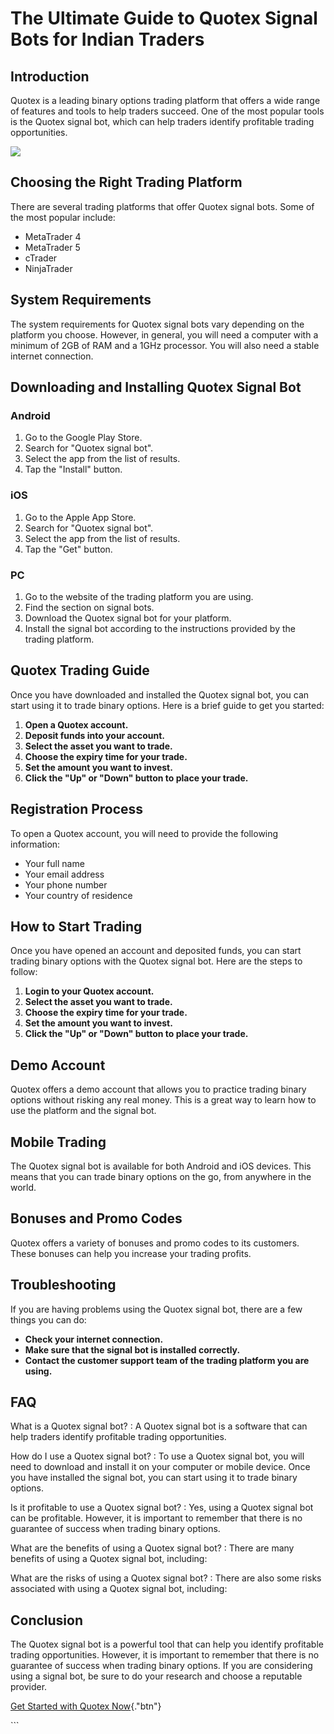 # The Ultimate Guide to Quotex Signal Bots for Indian Traders

## Introduction

Quotex is a leading binary options trading platform that offers a wide
range of features and tools to help traders succeed. One of the most
popular tools is the Quotex signal bot, which can help traders identify
profitable trading opportunities.

[![](https://static.quotex.io/files/4_en/300_250.jpg)](https://traff.sbs/brokerqxlid)

## Choosing the Right Trading Platform

There are several trading platforms that offer Quotex signal bots. Some
of the most popular include:

-   MetaTrader 4
-   MetaTrader 5
-   cTrader
-   NinjaTrader

## System Requirements

The system requirements for Quotex signal bots vary depending on the
platform you choose. However, in general, you will need a computer with
a minimum of 2GB of RAM and a 1GHz processor. You will also need a
stable internet connection.

## Downloading and Installing Quotex Signal Bot

### Android

1.  Go to the Google Play Store.
2.  Search for "Quotex signal bot".
3.  Select the app from the list of results.
4.  Tap the "Install" button.

### iOS

1.  Go to the Apple App Store.
2.  Search for "Quotex signal bot".
3.  Select the app from the list of results.
4.  Tap the "Get" button.

### PC

1.  Go to the website of the trading platform you are using.
2.  Find the section on signal bots.
3.  Download the Quotex signal bot for your platform.
4.  Install the signal bot according to the instructions provided by the
    trading platform.

## Quotex Trading Guide

Once you have downloaded and installed the Quotex signal bot, you can
start using it to trade binary options. Here is a brief guide to get you
started:

1.  **Open a Quotex account.**
2.  **Deposit funds into your account.**
3.  **Select the asset you want to trade.**
4.  **Choose the expiry time for your trade.**
5.  **Set the amount you want to invest.**
6.  **Click the "Up" or "Down" button to place your trade.**

## Registration Process

To open a Quotex account, you will need to provide the following
information:

-   Your full name
-   Your email address
-   Your phone number
-   Your country of residence

## How to Start Trading

Once you have opened an account and deposited funds, you can start
trading binary options with the Quotex signal bot. Here are the steps to
follow:

1.  **Login to your Quotex account.**
2.  **Select the asset you want to trade.**
3.  **Choose the expiry time for your trade.**
4.  **Set the amount you want to invest.**
5.  **Click the "Up" or "Down" button to place your trade.**

## Demo Account

Quotex offers a demo account that allows you to practice trading binary
options without risking any real money. This is a great way to learn how
to use the platform and the signal bot.

## Mobile Trading

The Quotex signal bot is available for both Android and iOS devices.
This means that you can trade binary options on the go, from anywhere in
the world.

## Bonuses and Promo Codes

Quotex offers a variety of bonuses and promo codes to its customers.
These bonuses can help you increase your trading profits.

## Troubleshooting

If you are having problems using the Quotex signal bot, there are a few
things you can do:

-   **Check your internet connection.**
-   **Make sure that the signal bot is installed correctly.**
-   **Contact the customer support team of the trading platform you are
    using.**

## FAQ

What is a Quotex signal bot?
:   A Quotex signal bot is a software that can help traders identify
    profitable trading opportunities.

How do I use a Quotex signal bot?
:   To use a Quotex signal bot, you will need to download and install it
    on your computer or mobile device. Once you have installed the
    signal bot, you can start using it to trade binary options.

Is it profitable to use a Quotex signal bot?
:   Yes, using a Quotex signal bot can be profitable. However, it is
    important to remember that there is no guarantee of success when
    trading binary options.

What are the benefits of using a Quotex signal bot?
:   There are many benefits of using a Quotex signal bot, including:

What are the risks of using a Quotex signal bot?
:   There are also some risks associated with using a Quotex signal bot,
    including:

## Conclusion

The Quotex signal bot is a powerful tool that can help you identify
profitable trading opportunities. However, it is important to remember
that there is no guarantee of success when trading binary options. If
you are considering using a signal bot, be sure to do your research and
choose a reputable provider.

[Get Started with Quotex
Now](\%22https://traff.sbs/brokerqxlid\%22){."btn"}

\`\`\`

